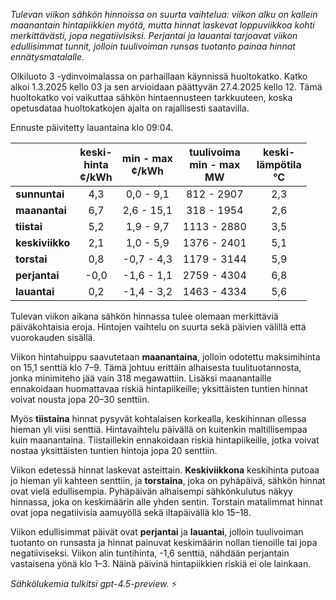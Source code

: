 *Tulevan viikon sähkön hinnoissa on suurta vaihtelua: viikon alku on kallein maanantain hintapiikkien myötä, mutta hinnat laskevat loppuviikkoa kohti merkittävästi, jopa negatiivisiksi. Perjantai ja lauantai tarjoavat viikon edullisimmat tunnit, jolloin tuulivoiman runsas tuotanto painaa hinnat ennätysmatalalle.*

Olkiluoto 3 -ydinvoimalassa on parhaillaan käynnissä huoltokatko. Katko alkoi 1.3.2025 kello 03 ja sen arvioidaan päättyvän 27.4.2025 kello 12. Tämä huoltokatko voi vaikuttaa sähkön hintaennusteen tarkkuuteen, koska opetusdataa huoltokatkojen ajalta on rajallisesti saatavilla.

Ennuste päivitetty lauantaina klo 09:04.

|             | keski-<br>hinta<br>¢/kWh | min - max<br>¢/kWh | tuulivoima<br>min - max<br>MW | keski-<br>lämpötila<br>°C |
|:------------|:------------------------:|:------------------:|:---------------------------:|:------------------------:|
| **sunnuntai**   |           4,3            |     0,0 - 9,1      |        812 - 2907          |           2,3            |
| **maanantai**   |           6,7            |     2,6 - 15,1     |         318 - 1954         |           2,6            |
| **tiistai**     |           5,2            |     1,9 - 9,7      |        1113 - 2880         |           3,5            |
| **keskiviikko** |           2,1            |     1,0 - 5,9      |        1376 - 2401         |           5,1            |
| **torstai**     |           0,8            |    -0,7 - 4,3      |        1179 - 3144         |           5,9            |
| **perjantai**   |          -0,0            |    -1,6 - 1,1      |        2759 - 4304         |           6,8            |
| **lauantai**    |           0,2            |    -1,4 - 3,2      |        1463 - 4334         |           5,6            |

Tulevan viikon aikana sähkön hinnassa tulee olemaan merkittäviä päiväkohtaisia eroja. Hintojen vaihtelu on suurta sekä päivien välillä että vuorokauden sisällä.

Viikon hintahuippu saavutetaan **maanantaina**, jolloin odotettu maksimihinta on 15,1 senttiä klo 7–9. Tämä johtuu erittäin alhaisesta tuulituotannosta, jonka minimiteho jää vain 318 megawattiin. Lisäksi maanantaille ennakoidaan huomattavaa riskiä hintapiikeille; yksittäisten tuntien hinnat voivat nousta jopa 20–30 senttiin.

Myös **tiistaina** hinnat pysyvät kohtalaisen korkealla, keskihinnan ollessa hieman yli viisi senttiä. Hintavaihtelu päivällä on kuitenkin maltillisempaa kuin maanantaina. Tiistaillekin ennakoidaan riskiä hintapiikeille, jotka voivat nostaa yksittäisten tuntien hintoja jopa 20 senttiin.

Viikon edetessä hinnat laskevat asteittain. **Keskiviikkona** keskihinta putoaa jo hieman yli kahteen senttiin, ja **torstaina**, joka on pyhäpäivä, sähkön hinnat ovat vielä edullisempia. Pyhäpäivän alhaisempi sähkönkulutus näkyy hinnassa, joka on keskimäärin alle yhden sentin. Torstain matalimmat hinnat ovat jopa negatiivisia aamuyöllä sekä iltapäivällä klo 15–18.

Viikon edullisimmat päivät ovat **perjantai** ja **lauantai**, jolloin tuulivoiman tuotanto on runsasta ja hinnat painuvat keskimäärin nollan tienoille tai jopa negatiiviseksi. Viikon alin tuntihinta, -1,6 senttiä, nähdään perjantain vastaisena yönä klo 1–3. Näinä päivinä hintapiikkien riskiä ei ole lainkaan.

*Sähkölukemia tulkitsi gpt-4.5-preview.* ⚡
